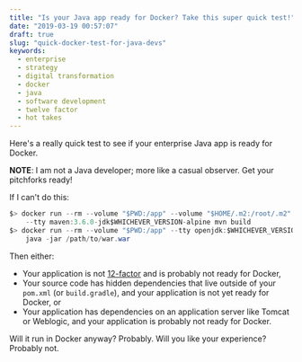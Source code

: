 ```yaml
---
title: "Is your Java app ready for Docker? Take this super quick test!"
date: "2019-03-19 00:57:07"
draft: true
slug: "quick-docker-test-for-java-devs"
keywords:
  - enterprise
  - strategy
  - digital transformation
  - docker
  - java
  - software development
  - twelve factor
  - hot takes
---
```


Here's a really quick test to see if your enterprise Java app is ready for Docker.

**NOTE**: I am not a Java developer; more like a casual observer. Get your pitchforks ready!

If I can't do this:

```java
$> docker run --rm --volume "$PWD:/app" --volume "$HOME/.m2:/root/.m2" \
    --tty maven:3.6.0-jdk$WHICHEVER_VERSION-alpine mvn build
$> docker run --rm --volume "$PWD:/app" --tty openjdk:$WHICHEVER_VERSION-jdk-alpine  \
    java -jar /path/to/war.war
```

Then either:

- Your application is not [12-factor](https://12factor.net) and is probably not ready for Docker,
- Your source code has hidden dependencies that live outside of your `pom.xml` (or `build.gradle`),
  and your application is not yet ready for Docker, or
- Your application has dependencies on an application server like Tomcat or Weblogic, and your
  application is probably not ready for Docker.

Will it run in Docker anyway? Probably. Will you like your experience? Probably not.
